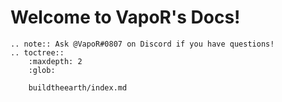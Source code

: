 <!---
title: Index
path: /
version: 1.0.0  
authors:
  - @VapoR
--->
Welcome to VapoR's Docs!
==================================================

```eval_rst
.. note:: Ask @VapoR#0807 on Discord if you have questions!
.. toctree::
    :maxdepth: 2
    :glob:

    buildtheearth/index.md
```